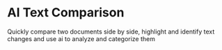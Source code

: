 # AI Text Comparison

Quickly compare two documents side by side, highlight and identify text changes and use ai to analyze and categorize them
